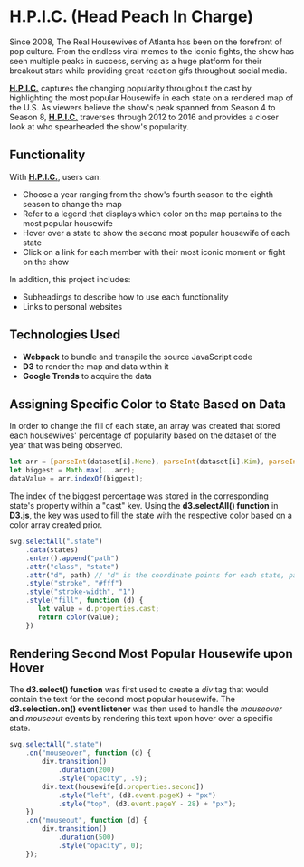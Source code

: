 # H.P.I.C. (Head Peach In Charge)

Since 2008, The Real Housewives of Atlanta has been on the forefront of pop culture. 
From the endless viral memes to the iconic fights, the show has seen multiple peaks in success, serving as a huge 
platform for their breakout stars while providing great reaction gifs throughout social media.

**[H.P.I.C.](https://justinneyugn.github.io/HPIC/)** captures the changing popularity throughout the cast by highlighting the most popular Housewife in each state on a rendered map of the U.S. 
As viewers believe the show's peak spanned from Season 4 to Season 8, **[H.P.I.C.](https://justinneyugn.github.io/HPIC/)** traverses through 2012 to 2016 and provides
a closer look at who spearheaded the show's popularity.



## Functionality 

With **[H.P.I.C.](https://justinneyugn.github.io/HPIC/)**, users can:

* Choose a year ranging from the show's fourth season to the eighth season to change the map
* Refer to a legend that displays which color on the map pertains to the most popular housewife
* Hover over a state to show the second most popular housewife of each state
* Click on a link for each member with their most iconic moment or fight on the show

In addition, this project includes:

* Subheadings to describe how to use each functionality
* Links to personal websites


## Technologies Used

* **Webpack** to bundle and transpile the source JavaScript code
* **D3** to render the map and data within it
* **Google Trends** to acquire the data

## Assigning Specific Color to State Based on Data

In order to change the fill of each state, an array was created that stored each housewives' percentage of popularity based on the dataset of the year that was being observed.
```javascript
let arr = [parseInt(dataset[i].Nene), parseInt(dataset[i].Kim), parseInt(dataset[i].Kandi), parseInt(dataset[i].Porsha), parseInt(dataset[i].Kenya)]
let biggest = Math.max(...arr);
dataValue = arr.indexOf(biggest);
```
The index of the biggest percentage was stored in the corresponding state's property within a "cast" key. Using the **d3.selectAll() function** in **D3.js**, the key was used to fill the state with the respective color based on a color array created prior.
```javascript
svg.selectAll(".state")
    .data(states)
    .enter().append("path")
    .attr("class", "state")
    .attr("d", path) // "d" is the coordinate points for each state, path draws it
    .style("stroke", "#fff")
    .style("stroke-width", "1")
    .style("fill", function (d) {
       let value = d.properties.cast;
       return color(value);
    })
```

## Rendering Second Most Popular Housewife upon Hover
The **d3.select() function** was first used to create a *div* tag that would contain the text for the second most popular housewife. The **d3.selection.on() event listener** was then used to handle the *mouseover* and *mouseout* events by rendering this text upon hover over a specific state.
```javascript
svg.selectAll(".state")
    .on("mouseover", function (d) {
        div.transition()
            .duration(200)
            .style("opacity", .9);
        div.text(housewife[d.properties.second])
            .style("left", (d3.event.pageX) + "px")
            .style("top", (d3.event.pageY - 28) + "px");
    })
    .on("mouseout", function (d) {
        div.transition()
            .duration(500)
            .style("opacity", 0);
    });
```


